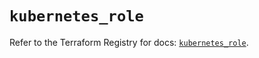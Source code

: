 # `kubernetes_role`

Refer to the Terraform Registry for docs: [`kubernetes_role`](https://registry.terraform.io/providers/hashicorp/kubernetes/2.25.2/docs/resources/role).
